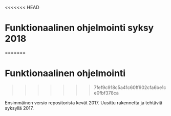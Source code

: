 <<<<<<< HEAD
# Funktionaalinen ohjelmointi syksy 2018
=======
# Funktionaalinen ohjelmointi
>>>>>>> 7fef9c918c5a41c60ff902cfa6be1ce0fbf378ca

Ensimmäinen versio repositorista kevät 2017.
Uusittu rakennetta ja tehtäviä syksyllä 2017.

